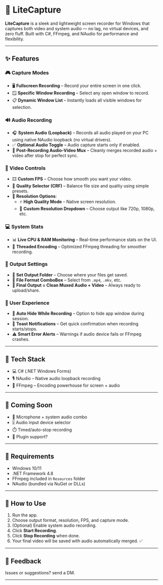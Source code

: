 # 🎥 LiteCapture

**LiteCapture** is a sleek and lightweight screen recorder for Windows that captures both video and system audio — no lag, no virtual devices, and zero fluff. Built with C#, FFmpeg, and NAudio for performance and flexibility.

---

## ✨ Features

### 🎮 Capture Modes
- 🖥️ **Fullscreen Recording** – Record your entire screen in one click.
- 🪟 **Specific Window Recording** – Select any open window to record.
- 📋 **Dynamic Window List** – Instantly loads all visible windows for selection.

### 🔊 Audio Recording
- 🎧 **System Audio (Loopback)** – Records all audio played on your PC using native NAudio loopback (no virtual drivers).
- ✅ **Optional Audio Toggle** – Audio capture starts only if enabled.
- 🔗 **Post-Recording Audio-Video Mux** – Cleanly merges recorded audio + video after stop for perfect sync.

### 🎥 Video Controls
- 🎞️ **Custom FPS** – Choose how smooth you want your video.
- 🧮 **Quality Selector (CRF)** – Balance file size and quality using simple presets.
- 📐 **Resolution Options**:
  - ⚡ **High Quality Mode** – Native screen resolution.
  - 📏 **Custom Resolution Dropdown** – Choose output like 720p, 1080p, etc.

### 💻 System Stats
- 📊 **Live CPU & RAM Monitoring** – Real-time performance stats on the UI.
- 🚀 **Threaded Encoding** – Optimized FFmpeg threading for smoother recording.

### 💾 Output Settings
- 📁 **Set Output Folder** – Choose where your files get saved.
- 🧾 **File Format ComboBox** – Select from `.mp4`, `.mkv`, etc.
- 🧃 **Final Output = Clean Muxed Audio + Video** – Always ready to upload/share.

### 🧼 User Experience
- 🫥 **Auto Hide While Recording** – Option to hide app window during session.
- 📢 **Toast Notifications** – Get quick confirmation when recording starts/stops.
- ⚠️ **Smart Error Alerts** – Warnings if audio device fails or FFmpeg crashes.

---

## 🧠 Tech Stack

- 💻 C# (.NET Windows Forms)
- 🎙️ NAudio – Native audio loopback recording
- 🧰 FFmpeg – Encoding powerhouse for screen + audio

---

## 🚀 Coming Soon

- 🎤 Microphone + system audio combo
- 🎚️ Audio input device selector
- ⏱️ Timed/auto-stop recording
- 🧩 Plugin support?

---

## 🧰 Requirements

- Windows 10/11  
- .NET Framework 4.8  
- FFmpeg included in `Resources` folder  
- NAudio (bundled via NuGet or DLLs)

---

## 🏁 How to Use

1. Run the app.
2. Choose output format, resolution, FPS, and capture mode.
3. (Optional) Enable system audio recording.
4. Click **Start Recording**.
5. Click **Stop Recording** when done.
6. Your final video will be saved with audio automatically merged. ✅

---

## 💬 Feedback

Issues or suggestions? send a DM.

---
